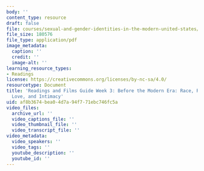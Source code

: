 ```yaml
---
body: ''
content_type: resource
draft: false
file: courses/sexual-and-gender-identities-in-the-modern-united-states/mitwgs_110j_s24_readingguide03.pdf
file_size: 180576
file_type: application/pdf
image_metadata:
  caption: ''
  credit: ''
  image-alt: ''
learning_resource_types:
- Readings
license: https://creativecommons.org/licenses/by-nc-sa/4.0/
resourcetype: Document
title: 'Readings and Films Guide Week 3: Before the Modern Era: Race, Reproduction,
  Love, and Intimacy'
uid: af8b3674-bea0-4d7a-94f7-71ebc746fc5a
video_files:
  archive_url: ''
  video_captions_file: ''
  video_thumbnail_file: ''
  video_transcript_file: ''
video_metadata:
  video_speakers: ''
  video_tags: ''
  youtube_description: ''
  youtube_id: ''
---
```

